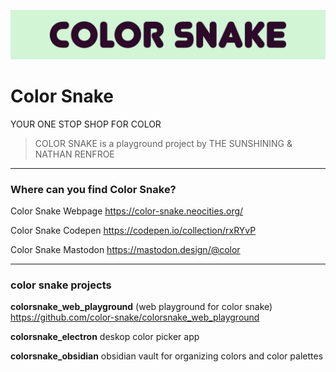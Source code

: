 ![Banner](CS_BANNER_300_COLOR_ONE.png)

# Color Snake
YOUR ONE STOP SHOP FOR COLOR


> COLOR SNAKE is a playground project by THE SUNSHINING & NATHAN RENFROE


---

### Where can you find Color Snake?


Color Snake Webpage
https://color-snake.neocities.org/

Color Snake Codepen
https://codepen.io/collection/rxRYvP


Color Snake Mastodon
https://mastodon.design/@color

---

### color snake projects


**colorsnake_web_playground**
(web playground for color snake)
https://github.com/color-snake/colorsnake_web_playground

**colorsnake_electron**
deskop color picker app

**colorsnake_obsidian**
obsidian vault for organizing colors and color palettes









